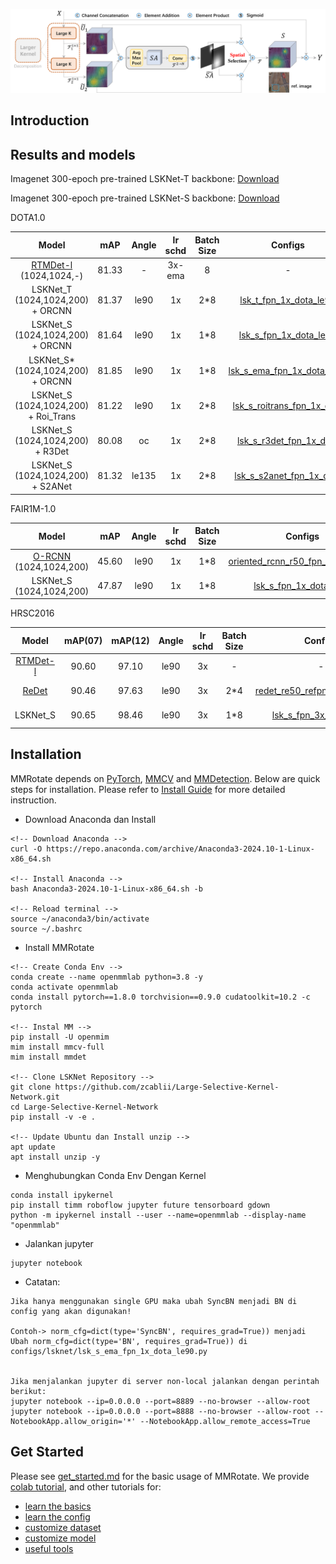 
![lsk_arch](docs/lsk.png)

## Introduction



## Results and models

Imagenet 300-epoch pre-trained LSKNet-T backbone: [Download](https://download.openmmlab.com/mmrotate/v1.0/lsknet/backbones/lsk_t_backbone-2ef8a593.pth)

Imagenet 300-epoch pre-trained LSKNet-S backbone: [Download](https://download.openmmlab.com/mmrotate/v1.0/lsknet/backbones/lsk_s_backbone-e9d2e551.pth)

DOTA1.0

|                           Model                            |  mAP  | Angle | lr schd | Batch Size |                                   Configs                                    |                                                               Download                                                               |     note     |
| :--------------------------------------------------------: | :---: | :---: | :-----: | :--------: | :--------------------------------------------------------------------------: | :----------------------------------------------------------------------------------------------------------------------------------: | :----------: |
| [RTMDet-l](https://arxiv.org/abs/2212.07784) (1024,1024,-) | 81.33 |   -   | 3x-ema  |     8      |                                      -                                       |                                                                  -                                                                   |  Prev. Best  |
|                  LSKNet_T (1024,1024,200) + ORCNN          | 81.37 | le90  |   1x    |    2\*8    |     [lsk_t_fpn_1x_dota_le90](./configs/lsknet/lsk_t_fpn_1x_dota_le90.py)     | [model](https://download.openmmlab.com/mmrotate/v1.0/lsknet/lsk_t_fpn_1x_dota_le90/lsk_t_fpn_1x_dota_le90_20230206-3ccee254.pth) \| [log](https://download.openmmlab.com/mmrotate/v1.0/lsknet/lsk_t_fpn_1x_dota_le90/lsk_t_fpn_1x_dota_le90_20230206.log) |              |
|                  LSKNet_S (1024,1024,200) + ORCNN          | 81.64 | le90  |   1x    |    1\*8    |   [lsk_s_fpn_1x_dota_le90](./configs/lsknet/lsk_s_fpn_1x_dota_le90.py)       | [model](https://download.openmmlab.com/mmrotate/v1.0/lsknet/lsk_s_fpn_1x_dota_le90/lsk_s_fpn_1x_dota_le90_20230116-99749191.pth) \| [log](https://download.openmmlab.com/mmrotate/v1.0/lsknet/lsk_s_fpn_1x_dota_le90/lsk_s_fpn_1x_dota_le90_20230116.log) |              |
|                 LSKNet_S\* (1024,1024,200) + ORCNN         | 81.85 | le90  |   1x    |    1\*8    | [lsk_s_ema_fpn_1x_dota_le90](./configs/lsknet/lsk_s_ema_fpn_1x_dota_le90.py) | [model](https://download.openmmlab.com/mmrotate/v1.0/lsknet/lsk_s_ema_fpn_1x_dota_le90/lsk_s_ema_fpn_1x_dota_le90_20230212-30ed4041.pth) \| [log](https://download.openmmlab.com/mmrotate/v1.0/lsknet/lsk_s_ema_fpn_1x_dota_le90/lsk_s_ema_fpn_1x_dota_le90_20230212.log) | EMA Finetune |
|                  LSKNet_S (1024,1024,200) + Roi_Trans      | 81.22 | le90  |   1x    |    2\*8    |   [lsk_s_roitrans_fpn_1x_dota](./configs/lsknet/lsk_s_roitrans_fpn_1x_dota.py)   | [model](https://pan.baidu.com/s/1OhK5juH__L9CeVKQoHFkDQ?pwd=lsks) \| [log](https://pan.baidu.com/s/1MQj0N9qcfPPWiZRlZ2Ad7A?pwd=lsks) |              |
|                  LSKNet_S (1024,1024,200) + R3Det          | 80.08 | oc    |   1x    |    2\*8    |   [lsk_s_r3det_fpn_1x_dota](./configs/lsknet/lsk_s_r3det_fpn_1x_dota.py)   | [model](https://pan.baidu.com/s/186A8Q_j4lNxCp3JcEWy2Bw?pwd=lsks) \| [log](https://pan.baidu.com/s/1xN1GOg1qV7pqhlgUCk0FTQ?pwd=lsks) |              |
|                  LSKNet_S (1024,1024,200) + S2ANet         | 81.32 | le135 |   1x    |    2\*8    |   [lsk_s_s2anet_fpn_1x_dota](./configs/lsknet/lsk_s_s2anet_fpn_1x_dota.py)   | [model](https://pan.baidu.com/s/1bQ41PBzK-OUQX_FYKDO32A?pwd=lsks) \| [log](https://pan.baidu.com/s/1Q4MtKVkyxmFrjW5SMEbTPQ?pwd=lsks) |              |

FAIR1M-1.0

|         Model         |  mAP  | Angle | lr schd | Batch Size |                                                    Configs                                                     |                                                                                                                                                                              Download     | note                                                                                                                                                                         |
| :----------------------: | :---: | :---: | :-----: | :------: | :------------------------------------------------------------------------------------------------------------: | :----------------------------------------------------------------------------------------------------------------------------------------------------------------------------------------------------------------------------------------------------------------------------------------------------------------------------------------------------------------: | :--------: |
| [O-RCNN](https://arxiv.org/abs/2108.05699) (1024,1024,200) | 45.60 | le90  |   1x    |    1*8     |  [oriented_rcnn_r50_fpn_1x_fair_le90](./configs/oriented_rcnn/oriented_rcnn_r50_fpn_1x_fair_le90.py)  |      -   | Prev. Best |
| LSKNet_S (1024,1024,200) | 47.87 | le90  |   1x    |    1*8     |            [lsk_s_fpn_1x_dota_le90](./configs/lsknet/lsk_s_fpn_1x_dota_le90.py)             |         [model](https://pan.baidu.com/s/1sXyi23PhVwpuMRRdwsIJlQ?pwd=izs8) \| [log](https://pan.baidu.com/s/1idHq3--oyaWK3GWYqd8brQ?pwd=zznm)         | |

HRSC2016 

|                    Model                     | mAP(07) | mAP(12) | Angle | lr schd | Batch Size |                                      Configs                                      |                                                               Download                                                               |    note    |
| :------------------------------------------: | :-----: | :-----: | :---: | :-----: | :--------: | :-------------------------------------------------------------------------------: | :----------------------------------------------------------------------------------------------------------------------------------: | :--------: |
| [RTMDet-l](https://arxiv.org/abs/2212.07784) |  90.60  |  97.10  | le90  |   3x    |     -      |                                         -                                         |                                                                  -                                                                   | Prev. Best |
|  [ReDet](https://arxiv.org/abs/2103.07733)   |  90.46  |  97.63  | le90  |   3x    |    2\*4    | [redet_re50_refpn_3x_hrsc_le90](./configs/redet/redet_re50_refpn_3x_hrsc_le90.py) |                                                                  -                                                                   | Prev. Best |
|                   LSKNet_S                   |  90.65  |  98.46  | le90  |   3x    |    1\*8    |       [lsk_s_fpn_3x_hrsc_le90](./configs/lsknet/lsk_s_fpn_3x_hrsc_le90.py)        | [model](https://download.openmmlab.com/mmrotate/v1.0/lsknet/lsk_s_fpn_3x_hrsc_le90/lsk_s_fpn_3x_hrsc_le90_20230205-4a4a39ce.pth) \| [log](https://download.openmmlab.com/mmrotate/v1.0/lsknet/lsk_s_fpn_3x_hrsc_le90/lsk_s_fpn_3x_hrsc_le90_20230205-4a4a39ce.pth) |            |

## Installation

MMRotate depends on [PyTorch](https://pytorch.org/), [MMCV](https://github.com/open-mmlab/mmcv) and [MMDetection](https://github.com/open-mmlab/mmdetection).
Below are quick steps for installation.
Please refer to [Install Guide](https://mmrotate.readthedocs.io/en/latest/install.html) for more detailed instruction.

- Download Anaconda dan Install
```shell
<!-- Download Anaconda -->
curl -O https://repo.anaconda.com/archive/Anaconda3-2024.10-1-Linux-x86_64.sh

<!-- Install Anaconda -->
bash Anaconda3-2024.10-1-Linux-x86_64.sh -b 

<!-- Reload terminal -->
source ~/anaconda3/bin/activate
source ~/.bashrc
```

- Install MMRotate
```shell
<!-- Create Conda Env -->
conda create --name openmmlab python=3.8 -y
conda activate openmmlab
conda install pytorch==1.8.0 torchvision==0.9.0 cudatoolkit=10.2 -c pytorch

<!-- Instal MM -->
pip install -U openmim
mim install mmcv-full
mim install mmdet

<!-- Clone LSKNet Repository -->
git clone https://github.com/zcablii/Large-Selective-Kernel-Network.git
cd Large-Selective-Kernel-Network
pip install -v -e .

<!-- Update Ubuntu dan Install unzip -->
apt update
apt install unzip -y
```

- Menghubungkan Conda Env Dengan Kernel
```shell
conda install ipykernel
pip install timm roboflow jupyter future tensorboard gdown
python -m ipykernel install --user --name=openmmlab --display-name "openmmlab" 
```

- Jalankan jupyter
```shell
jupyter notebook
```

- Catatan:
```shell
Jika hanya menggunakan single GPU maka ubah SyncBN menjadi BN di config yang akan digunakan! 

Contoh-> norm_cfg=dict(type='SyncBN', requires_grad=True)) menjadi Ubah norm_cfg=dict(type='BN', requires_grad=True)) di configs/lsknet/lsk_s_ema_fpn_1x_dota_le90.py


Jika menjalankan jupyter di server non-local jalankan dengan perintah berikut:
jupyter notebook --ip=0.0.0.0 --port=8889 --no-browser --allow-root
jupyter notebook --ip=0.0.0.0 --port=8888 --no-browser --allow-root --NotebookApp.allow_origin='*' --NotebookApp.allow_remote_access=True
```

## Get Started

Please see [get_started.md](docs/en/get_started.md) for the basic usage of MMRotate.
We provide [colab tutorial](demo/MMRotate_Tutorial.ipynb), and other tutorials for:

- [learn the basics](docs/en/intro.md)
- [learn the config](docs/en/tutorials/customize_config.md)
- [customize dataset](docs/en/tutorials/customize_dataset.md)
- [customize model](docs/en/tutorials/customize_models.md)
- [useful tools](docs/en/tutorials/useful_tools.md)
